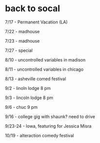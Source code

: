 # back to socal

7/17 - Permanent Vacation (LA)

7/22 - madhouse

7/23 - madhouse

7/27 - special

8/10 - uncontrolled variables in madison

8/11 - uncontrolled variables in chicago

8/13 - asheville comed festival

9/2 - linoln lodge 8 pm

9/3 - lincoln lodge 8 pm

9/6 - chuc 9 pm

9/16 - college gig with shaunk? need to drive

9/23-24 - Iowa, featuring for Jessica Misra

10/19 - alteraction comedy festival
